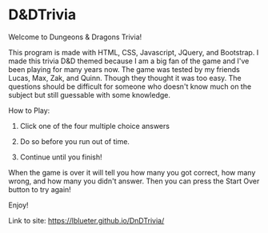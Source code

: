 # D&DTrivia
Welcome to Dungeons & Dragons Trivia!

This program is made with HTML, CSS, Javascript, JQuery, and Bootstrap.
I made this trivia D&D themed because I am a big fan of the game and I've been playing for many years now.
The game was tested by my friends Lucas, Max, Zak, and Quinn. Though they thought it was too easy.
The questions should be difficult for someone who doesn't know much on the subject but still guessable with some knowledge.

How to Play:

1. Click one of the four multiple choice answers

2. Do so before you run out of time.

3. Continue until you finish!

When the game is over it will tell you how many you got correct, how many wrong, and how many you didn't answer. Then you can press the Start Over button to try again!

Enjoy!

Link to site:  https://lblueter.github.io/DnDTrivia/
